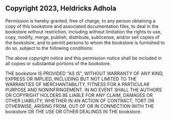 ## Copyright 2023, Heldricks Adhola

Permission is hereby granted, free of charge, to any person obtaining a copy of this bookstore and associated documentation files, to deal in the bookstore without restriction, including without limitation the rights to use, copy, modify, merge, publish, distribute, sublicense, and/or sell copies of the bookstore, and to permit persons to whom the bookstore is furnished to do so, subject to the following conditions:

The above copyright notice and this permission notice shall be included in all copies or substantial portions of the bookstore.

THE bookstore IS PROVIDED "AS IS", WITHOUT WARRANTY OF ANY KIND, EXPRESS OR IMPLIED, INCLUDING BUT NOT LIMITED TO THE WARRANTIES OF MERCHANTABILITY, FITNESS FOR A PARTICULAR PURPOSE AND NONINFRINGEMENT. IN NO EVENT SHALL THE AUTHORS OR COPYRIGHT HOLDERS BE LIABLE FOR ANY CLAIM, DAMAGES OR OTHER LIABILITY, WHETHER IN AN ACTION OF CONTRACT, TORT OR OTHERWISE, ARISING FROM, OUT OF OR IN CONNECTION WITH THE bookstore OR THE USE OR OTHER DEALINGS IN THE bookstore.
